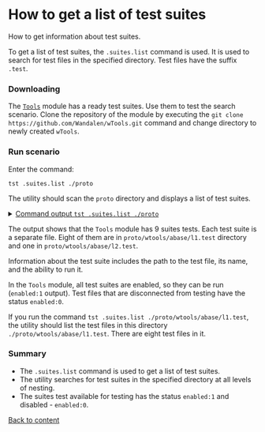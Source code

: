 # How to get a list of test suites

How to get information about test suites.

To get a list of test suites, the `.suites.list` command is used. It is used to search for test files in the specified directory. Test files have the suffix `.test`.

### Downloading

The [`Tools`](<https://github.com/Wandalen/wTools>) module has a ready test suites. Use them to test the search scenario. Clone the repository of the module by executing the `git clone https://github.com/Wandalen/wTools.git` command and change directory to newly created `wTools`.

### Run scenario

Enter the command:

```
tst .suites.list ./proto
```

The utility should scan the `proto` directory and displays a list of test suites.

<details>
  <summary><u>Command output <code>tst .suites.list ./proto</code></u></summary>

```
$ tst .suites.list ./proto

/.../wTools/proto/wtools/abase/l1.test/Array.test.s:19500 - enabled
/.../wTools/proto/wtools/abase/l1.test/Diagnostics.test.s:309 - enabled
/.../wTools/proto/wtools/abase/l1.test/Entity.test.s:808 - enabled
/.../wTools/proto/wtools/abase/l1.test/Map.test.s:4034 - enabled
/.../wTools/proto/wtools/abase/l1.test/Regexp.test.s:1749 - enabled
/.../wTools/proto/wtools/abase/l1.test/Routine.test.s:1558 - enabled
/.../wTools/proto/wtools/abase/l1.test/String.test.s:3887 - enabled
/.../wTools/proto/wtools/abase/l1.test/Typing.test.s:97 - enabled
/.../wTools/proto/wtools/abase/l2.test/StringTools.test.s:10462 - enabled
9 test suites
```

</details>

The output shows that the `Tools` module has 9 suites tests. Each test suite is a separate file. Eight of them are in `proto/wtools/abase/l1.test` directory and one in `proto/wtools/abase/l2.test`.

Information about the test suite includes the path to the test file, its name, and the ability to run it.

In the `Tools` module, all test suites are enabled, so they can be run (`enabled:1` output). Test files that are disconnected from testing have the status `enabled:0`.

If you run the command `tst .suites.list ./proto/wtools/abase/l1.test`, the utility should list the test files in this directory `./proto/wtools/abase/l1.test`. There are eight test files in it.

### Summary

- The `.suites.list` command is used to get a list of test suites.
- The utility searches for test suites in the specified directory at all levels of nesting.
- The suites test available for testing has the status `enabled:1` and disabled - `enabled:0`.

[Back to content](../README.md#Tutorials)
